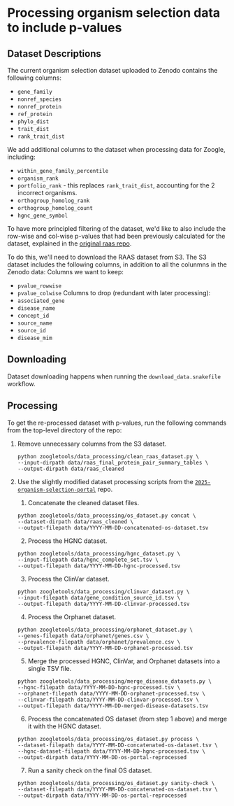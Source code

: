 # Processing organism selection data to include p-values

## Dataset Descriptions
The current organism selection dataset uploaded to Zenodo contains the following columns:
- `gene_family`
- `nonref_species`
- `nonref_protein`
- `ref_protein`
- `phylo_dist`
- `trait_dist`
- `rank_trait_dist`

We add additional columns to the dataset when processing data for Zoogle, including:
- `within_gene_family_percentile`
- `organism_rank`
- `portfolio_rank` - this replaces `rank_trait_dist`, accounting for the 2 incorrect organisms.
- `orthogroup_homolog_rank`
- `orthogroup_homolog_count`
- `hgnc_gene_symbol`

To have more principled filtering of the dataset, we'd like to also include the row-wise and col-wise p-values that had been previously calculated for the dataset, explained in the [original raas repo](https://github.com/Arcadia-Science/raas-organism-prioritization?tab=readme-ov-file#key-outputs).

To do this, we'll need to download the RAAS dataset from S3. The S3 dataset includes the following columns, in addition to all the colunmns in the Zenodo data:
Columns we want to keep:
- `pvalue_rowwise`
- `pvalue_colwise`
Columns to drop (redundant with later processing):
- `associated_gene`
- `disease_name`
- `concept_id`
- `source_name`
- `source_id`
- `disease_mim`

## Downloading
Dataset downloading happens when running the `download_data.snakefile` workflow.

## Processing
To get the re-processed dataset with p-values, run the following commands from the top-level directory of the repo:
1. Remove unnecessary columns from the S3 dataset.
    ```{bash}
    python zoogletools/data_processing/clean_raas_dataset.py \
    --input-dirpath data/raas_final_protein_pair_summary_tables \
    --output-dirpath data/raas_cleaned
    ```

2. Use the slightly modified dataset processing scripts from the [`2025-organism-selection-portal`](https://github.com/Arcadia-Science/2025-organism-selection-portal) repo.
   1. Concatenate the cleaned dataset files.
    ```{bash}
    python zoogletools/data_processing/os_dataset.py concat \
    --dataset-dirpath data/raas_cleaned \
    --output-filepath data/YYYY-MM-DD-concatenated-os-dataset.tsv
    ```

    2. Process the HGNC dataset.
    ```{bash}
    python zoogletools/data_processing/hgnc_dataset.py \
    --input-filepath data/hgnc_complete_set.tsv \
    --output-filepath data/YYYY-MM-DD-hgnc-processed.tsv
    ```

    3. Process the ClinVar dataset.
    ```{bash}
    python zoogletools/data_processing/clinvar_dataset.py \
    --input-filepath data/gene_condition_source_id.tsv \
    --output-filepath data/YYYY-MM-DD-clinvar-processed.tsv
    ```

    4. Process the Orphanet dataset.
    ```{bash}
    python zoogletools/data_processing/orphanet_dataset.py \
    --genes-filepath data/orphanet/genes.csv \
    --prevalence-filepath data/orphanet/prevalence.csv \
    --output-filepath data/YYYY-MM-DD-orphanet-processed.tsv
    ```

    5. Merge the processed HGNC, ClinVar, and Orphanet datasets into a single TSV file.
    ```{bash}
    python zoogletools/data_processing/merge_disease_datasets.py \
    --hgnc-filepath data/YYYY-MM-DD-hgnc-processed.tsv \
    --orphanet-filepath data/YYYY-MM-DD-orphanet-processed.tsv \
    --clinvar-filepath data/YYYY-MM-DD-clinvar-processed.tsv \
    --output-filepath data/YYYY-MM-DD-merged-disease-datasets.tsv
    ```

    6. Process the concatenated OS dataset (from step 1 above) and merge it with the HGNC dataset.
    ```{bash}
    python zoogletools/data_processing/os_dataset.py process \
    --dataset-filepath data/YYYY-MM-DD-concatenated-os-dataset.tsv \
    --hgnc-dataset-filepath data/YYYY-MM-DD-hgnc-processed.tsv \
    --output-dirpath data/YYYY-MM-DD-os-portal-reprocessed
    ```

    7. Run a sanity check on the final OS dataset.
    ```{bash}
    python zoogletools/data_processing/os_dataset.py sanity-check \
    --dataset-filepath data/YYYY-MM-DD-concatenated-os-dataset.tsv \
    --output-dirpath data/YYYY-MM-DD-os-portal-reprocessed
    ```

